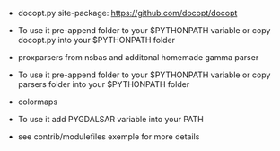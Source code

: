 * docopt.py site-package: https://github.com/docopt/docopt 
* To use it pre-append folder to your $PYTHONPATH variable or copy docopt.py into your $PYTHONPATH folder

* proxparsers from nsbas and additonal homemade gamma parser  
* To use it pre-append folder to your $PYTHONPATH variable or copy parsers folder into your $PYTHONPATH folder

* colormaps 
* To use it add PYGDALSAR variable into your PATH

* see contrib/modulefiles exemple for more details
